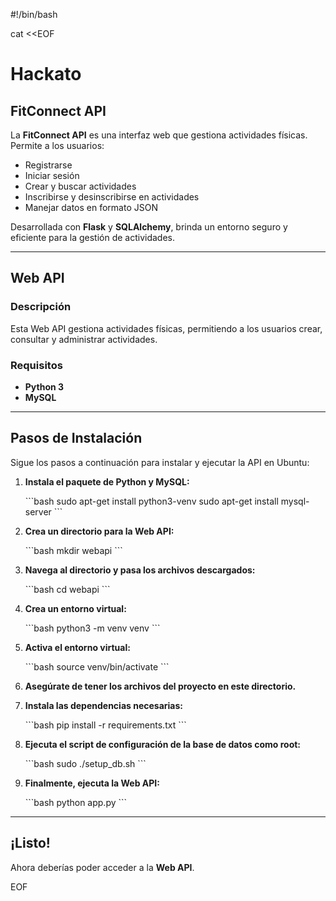 #!/bin/bash

cat <<EOF
# Hackato

## FitConnect API

La **FitConnect API** es una interfaz web que gestiona actividades físicas. Permite a los usuarios:
- Registrarse
- Iniciar sesión
- Crear y buscar actividades
- Inscribirse y desinscribirse en actividades
- Manejar datos en formato JSON

Desarrollada con **Flask** y **SQLAlchemy**, brinda un entorno seguro y eficiente para la gestión de actividades.

---

## Web API

### Descripción

Esta Web API gestiona actividades físicas, permitiendo a los usuarios crear, consultar y administrar actividades. 

### Requisitos

- **Python 3**
- **MySQL**

---

## Pasos de Instalación

Sigue los pasos a continuación para instalar y ejecutar la API en Ubuntu:

1. **Instala el paquete de Python y MySQL:**

   \`\`\`bash
   sudo apt-get install python3-venv
   sudo apt-get install mysql-server
   \`\`\`

2. **Crea un directorio para la Web API:**

   \`\`\`bash
   mkdir webapi
   \`\`\`

3. **Navega al directorio y pasa los archivos descargados:**

   \`\`\`bash
   cd webapi
   \`\`\`

4. **Crea un entorno virtual:**

   \`\`\`bash
   python3 -m venv venv
   \`\`\`

5. **Activa el entorno virtual:**

   \`\`\`bash
   source venv/bin/activate
   \`\`\`

6. **Asegúrate de tener los archivos del proyecto en este directorio.**

7. **Instala las dependencias necesarias:**

   \`\`\`bash
   pip install -r requirements.txt
   \`\`\`

8. **Ejecuta el script de configuración de la base de datos como root:**

   \`\`\`bash
   sudo ./setup_db.sh
   \`\`\`

9. **Finalmente, ejecuta la Web API:**

   \`\`\`bash
   python app.py
   \`\`\`

---

## ¡Listo!

Ahora deberías poder acceder a la **Web API**.

EOF
